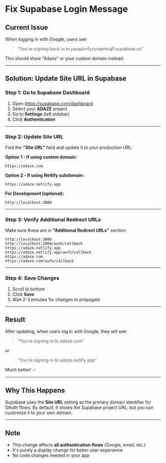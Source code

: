 # Fix Supabase Login Message

## Current Issue
When logging in with Google, users see:
> "You're signing back in to jvpqalrnfyzsnqmtnqlf.supabase.co"

This should show "Adaze" or your custom domain instead.

---

## Solution: Update Site URL in Supabase

### Step 1: Go to Supabase Dashboard

1. Open https://supabase.com/dashboard
2. Select your **ADAZE** project
3. Go to **Settings** (left sidebar)
4. Click **Authentication**

---

### Step 2: Update Site URL

Find the **"Site URL"** field and update it to your production URL:

**Option 1 - If using custom domain:**
```
https://adaze.com
```

**Option 2 - If using Netlify subdomain:**
```
https://adaze.netlify.app
```

**For Development (optional):**
```
http://localhost:3000
```

---

### Step 3: Verify Additional Redirect URLs

Make sure these are in **"Additional Redirect URLs"** section:

```
http://localhost:3000
http://localhost:3000/auth/callback
https://adaze.netlify.app
https://adaze.netlify.app/auth/callback
https://adaze.com
https://adaze.com/auth/callback
```

---

### Step 4: Save Changes

1. Scroll to bottom
2. Click **Save**
3. Wait 2-3 minutes for changes to propagate

---

## Result

After updating, when users log in with Google, they will see:
> "You're signing in to adaze.com" 

or

> "You're signing in to adaze.netlify.app"

Much better! ✅

---

## Why This Happens

Supabase uses the **Site URL** setting as the primary domain identifier for OAuth flows. By default, it shows the Supabase project URL, but you can customize it to your own domain.

---

## Note

- This change affects **all authentication flows** (Google, email, etc.)
- It's purely a display change for better user experience
- No code changes needed in your app
